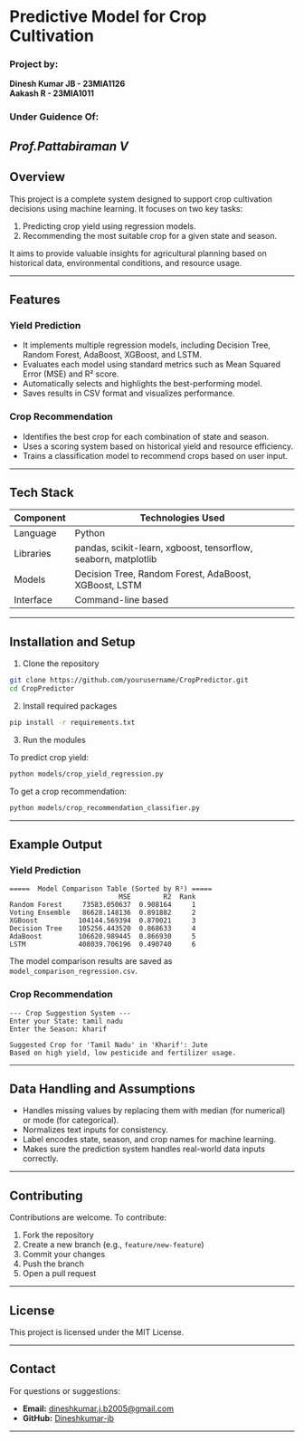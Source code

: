 # Predictive Model for Crop Cultivation
### Project by:  
**Dinesh Kumar JB - 23MIA1126**  
**Aakash R - 23MIA1011**

### Under Guidence Of:  
*Prof.Pattabiraman V*
---

## Overview

This project is a complete system designed to support crop cultivation decisions using machine learning. It focuses on two key tasks:

1. Predicting crop yield using regression models.
2. Recommending the most suitable crop for a given state and season.

It aims to provide valuable insights for agricultural planning based on historical data, environmental conditions, and resource usage.

---

## Features

### Yield Prediction
- It implements multiple regression models, including Decision Tree, Random Forest, AdaBoost, XGBoost, and LSTM.
- Evaluates each model using standard metrics such as Mean Squared Error (MSE) and R² score.
- Automatically selects and highlights the best-performing model.
- Saves results in CSV format and visualizes performance.

### Crop Recommendation
- Identifies the best crop for each combination of state and season.
- Uses a scoring system based on historical yield and resource efficiency.
- Trains a classification model to recommend crops based on user input.

---

## Tech Stack

| Component     | Technologies Used                        |
|---------------|-------------------------------------------|
| Language      | Python                                    |
| Libraries     | pandas, scikit-learn, xgboost, tensorflow, seaborn, matplotlib |
| Models        | Decision Tree, Random Forest, AdaBoost, XGBoost, LSTM |
| Interface     | Command-line based                        |

---

## Installation and Setup

1. Clone the repository

```bash
git clone https://github.com/yourusername/CropPredictor.git
cd CropPredictor
```

2. Install required packages

```bash
pip install -r requirements.txt
```

3. Run the modules

To predict crop yield:
```bash
python models/crop_yield_regression.py
```

To get a crop recommendation:
```bash
python models/crop_recommendation_classifier.py
```

---

## Example Output

### Yield Prediction
```
=====  Model Comparison Table (Sorted by R²) =====
                           MSE        R2  Rank
Random Forest     73583.050637  0.908164     1
Voting Ensemble   86628.148136  0.891882     2
XGBoost          104144.569394  0.870021     3
Decision Tree    105256.443520  0.868633     4
AdaBoost         106620.989445  0.866930     5
LSTM             408039.706196  0.490740     6
```

The model comparison results are saved as `model_comparison_regression.csv`.

### Crop Recommendation
```
--- Crop Suggestion System ---
Enter your State: tamil nadu
Enter the Season: kharif

Suggested Crop for 'Tamil Nadu' in 'Kharif': Jute
Based on high yield, low pesticide and fertilizer usage.
```

---

## Data Handling and Assumptions

- Handles missing values by replacing them with median (for numerical) or mode (for categorical).
- Normalizes text inputs for consistency.
- Label encodes state, season, and crop names for machine learning.
- Makes sure the prediction system handles real-world data inputs correctly.

---

## Contributing

Contributions are welcome. To contribute:

1. Fork the repository
2. Create a new branch (e.g., `feature/new-feature`)
3. Commit your changes
4. Push the branch
5. Open a pull request

---

## License

This project is licensed under the MIT License.

---

## Contact

For questions or suggestions:

- **Email:** dineshkumar.j.b2005@gmail.com  
- **GitHub:** [Dineshkumar-jb](https://github.com/Dineshkumar-jb)  

---
